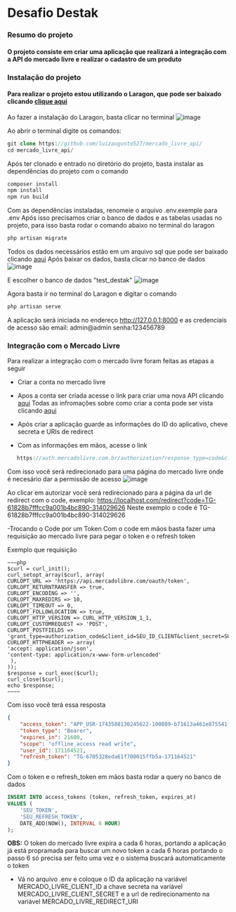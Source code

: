 Desafio Destak
==============

### Resumo do projeto

#### O projeto consiste em criar uma aplicação que realizará a integração com a API do mercado livre e realizar o cadastro de um produto

### Instalação do projeto

#### Para realizar o projeto estou utilizando o Laragon, que pode ser baixado clicando [clique aqui](https://laragon.org/download/)

Ao fazer a instalação do Laragon, basta clicar no terminal
![image](https://github.com/user-attachments/assets/e0274eb9-e40e-42ff-b71e-1e665cbc20ed)


Ao abrir o terminal digite os comandos:
~~~php
git clone https://github.com/luizaugusto527/mercado_livre_api/
cd mercado_livre_api/
~~~
Após ter clonado e entrado no diretório do projeto, basta instalar as dependências do projeto com o comando

~~~php
composer install
npm install
npm run build

~~~
Com as dependências instaladas, renomeie o arquivo .env.exemple para .env
Após isso precisamos criar o banco de dados e as tabelas usadas no projeto, para isso basta rodar o comando abaixo no terminal do laragon
~~~php
php artisan migrate

~~~

Todos os dados necessários estão em um arquivo sql que pode ser baixado clicando [aqui](https://drive.google.com/file/d/1QNzg_dRMgl0tn5Ac33kCxdt-6oTwNl9N/view?usp=sharing)
Após baixar os dados, basta clicar no banco de dados
![image](https://github.com/user-attachments/assets/7cc9d7a5-fc5a-4be4-bca5-3c47c5b886b0)

E escolher o banco de dados "test_destak"
![image](https://github.com/user-attachments/assets/b72b5b54-b147-4dc0-8ba4-7173b4d5131d)

Agora basta ir no terminal do Laragon e digitar o comando
~~~php
php artisan serve

~~~
A aplicação será iniciada no endereço http://127.0.0.1:8000 e as credenciais de acesso são
email: admin@admin
senha:123456789
### Integração com o Mercado Livre
Para realizar a integração com o mercado livre foram feitas as etapas a seguir
- Criar a conta no mercado livre
- Apos a conta ser criada acesse o link para criar uma nova API clicando [aqui](https://developers.mercadolivre.com.br/devcenter)
Todas as infromações sobre como criar a conta pode ser vista clicando [aqui](https://developers.mercadolivre.com.br/pt_br/crie-uma-aplicacao-no-mercado-livre)

- Após criar a aplicação guarde as informações do ID do aplicativo, cheve secreta e URIs de redirect
- Com as informações em mãos, acesse o link
~~~php
   https://auth.mercadolivre.com.br/authorization?response_type=code&client_id=SEU_API_ID&redirect_uri=SUA_URI_REDIRECT
~~~
Com isso você será redirecionado para uma página do mercado livre onde é necesário dar a permissão de acesso
![image](https://github.com/user-attachments/assets/71003adf-fbc6-45d1-a83b-6ab033ea5553)

Ao clicar em autorizar você será redirecionado para a página da url de redirect com o code, exemplo:
https://localhost.com/redirect?code=TG-61828b7fffcc9a001b4bc890-314029626
Neste exemplo o code é TG-61828b7fffcc9a001b4bc890-314029626

-Trocando o Code por um Token
   Com o code em mãos basta fazer uma requisição ao mercado livre para pegar o token e o refresh token

   Exemplo que requisição

    ~~~php
    $curl = curl_init();
    curl_setopt_array($curl, array(
    CURLOPT_URL => 'https://api.mercadolibre.com/oauth/token',
    CURLOPT_RETURNTRANSFER => true,
    CURLOPT_ENCODING => '',
    CURLOPT_MAXREDIRS => 10,
    CURLOPT_TIMEOUT => 0,
    CURLOPT_FOLLOWLOCATION => true,
    CURLOPT_HTTP_VERSION => CURL_HTTP_VERSION_1_1,
    CURLOPT_CUSTOMREQUEST => 'POST',
    CURLOPT_POSTFIELDS => 'grant_type=authorization_code&client_id=SEU_ID_CLIENT&client_secret=SUA_CHAVE_SECRETA&code=CODE&redirect_uri=SUA_URL_REDIRECT',
    CURLOPT_HTTPHEADER => array(
    'accept: application/json',
    'content-type: application/x-www-form-urlencoded'
     ),
    ));
    $response = curl_exec($curl);
    curl_close($curl);
    echo $response;
    ~~~~
    

Com isso você terá essa resposta
~~~json
{
    "access_token": "APP_USR-1743588130245622-100809-b71613a461e875541f66ef429b9fd00a-171164521",
    "token_type": "Bearer",
    "expires_in": 21600,
    "scope": "offline_access read write",
    "user_id": 171164521,
    "refresh_token": "TG-6705328eda61f700015ffb5a-171164521"
}
~~~
Com o token e o refresh_token em mãos basta rodar a query no banco de dados

~~~sql
INSERT INTO access_tokens (token, refresh_token, expires_at) 
VALUES (
    'SEU_TOKEN', 
    'SEU_REFRESH_TOKEN', 
    DATE_ADD(NOW(), INTERVAL 6 HOUR)
);
~~~
**OBS:** O token do mercado livre expira a cada 6 horas, portando a aplicação já está propramada para buscar um novo token a cada 6 horas portando o passo 6 só precisa ser feito uma vez e o sistema buscará automaticamente o token

- Vá no arquivo .env e coloque o ID da aplicação na variável MERCADO_LIVRE_CLIENT_ID a chave secreta na variável MERCADO_LIVRE_CLIENT_SECRET e a url de redirecionamento na variável MERCADO_LIVRE_REDIRECT_URI 


